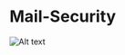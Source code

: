 # Mail-Security

![Alt text]([https://example.com/path/to/image.png](https://www.capitalmds.com/wp-content/uploads/emailsecuritybanner.jpg))
